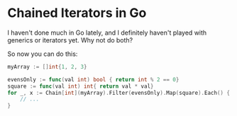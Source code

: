 # Chained Iterators in Go

I haven't done much in Go lately, and I definitely haven't played with generics or iterators yet. Why not do both?

So now you can do this:

```go
myArray := []int{1, 2, 3}

evensOnly := func(val int) bool { return int % 2 == 0}
square := func(val int) int{ return val * val}
for _, x := Chain[int](myArray).Filter(evensOnly).Map(square).Each() {
    // ...
}
```
